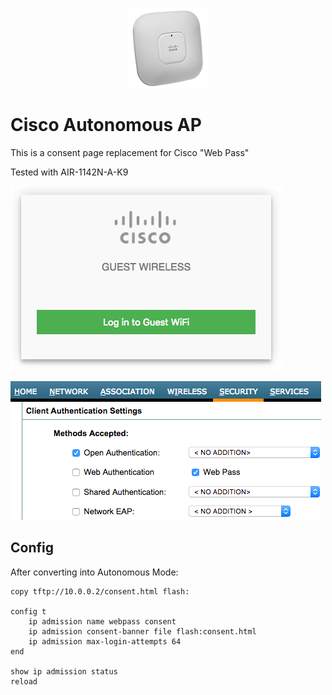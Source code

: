 <p align="center"><img src="img/icon.png?raw=true"></p>

# Cisco Autonomous AP

This is a consent page replacement for Cisco "Web Pass"

Tested with AIR-1142N-A-K9

![Screenshot](img/screenshot.png?raw=true)

![WebPass](img/webpass.png?raw=true)

## Config

After converting into Autonomous Mode:

```
copy tftp://10.0.0.2/consent.html flash:

config t
    ip admission name webpass consent
    ip admission consent-banner file flash:consent.html
    ip admission max-login-attempts 64
end

show ip admission status
reload
```